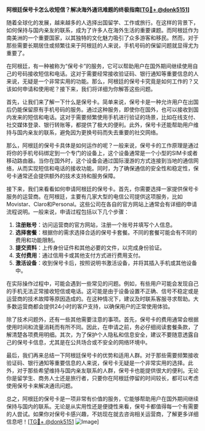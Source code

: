 **阿根廷保号卡怎么收短信？解决海外通讯难题的终极指南[[TG💪+ @donk5151](https://t.me/s/donk5151)]**

随着全球化的发展，越来越多的人选择出国留学、工作或旅行。在这样的背景下，如何保持与国内亲友的联系，成为了许多人在海外生活的重要课题。而阿根廷作为南美洲的一个重要国家，以其独特的文化魅力吸引了众多游客和移民。然而，对于那些需要长期居住或频繁往来于阿根廷的人来说，手机号码的保留问题就显得尤为重要了。

在阿根廷，有一种被称为“保号卡”的服务，它可以帮助用户在国外期间继续使用自己的号码接收短信和电话。这对于需要经常接收验证码、银行通知等重要信息的人来说，无疑是一个非常实用的功能。那么，阿根廷的保号卡究竟是如何工作的？又该如何申请和使用呢？接下来，我们将详细为你解答这些问题。

首先，让我们来了解一下什么是保号卡。简单来说，保号卡是一种允许用户在出国后仍能保留原有手机号码的服务。通过这种服务，即使你在国外，也可以接收到国内发来的短信和电话。这对于需要频繁使用手机进行验证的场景，比如在线支付、社交媒体登录、银行转账等，都提供了极大的便利。此外，保号卡还能帮助用户维持与国内亲友的联系，避免因为更换号码而失去重要的社交网络。

那么，阿根廷的保号卡具体是如何运作的呢？一般来说，保号卡的工作原理是通过将你的手机号码绑定到一个专门的设备上，这个设备通常是一个小型的SIM卡或者移动路由器。当你在国外时，这个设备会通过国际漫游的方式连接到当地的通信网络，从而实现短信和电话的接收功能。同时，为了确保通信的安全性和稳定性，保号卡通常还会提供额外的技术支持和服务保障。

接下来，我们来看看如何申请阿根廷的保号卡。首先，你需要选择一家提供保号卡服务的运营商。在阿根廷，主要有几家大型的电信公司提供这项服务，比如Movistar、Claro和Personal。这些公司在各自的官方网站上通常会有详细的申请流程说明。一般来说，申请过程包括以下几个步骤：

1. **注册账号**：访问运营商的官方网站，注册一个账号并填写个人信息。
2. **选择套餐**：根据你的需求选择合适的保号卡套餐。不同的套餐可能会有不同的费用和功能限制。
3. **提交资料**：上传身份证件和其他必要的文件，以完成身份验证。
4. **支付费用**：通过信用卡或其他支付方式进行费用支付。
5. **激活设备**：收到保号卡后，按照说明书激活设备，并将其插入手机或其他设备中。

在实际操作过程中，可能会遇到一些常见的问题。例如，有些用户可能会发现自己的手机无法正常接收短信或电话。这可能是由于设备设置不正确、信号不稳定或是运营商的技术故障等原因造成的。在这种情况下，建议及时联系客服寻求帮助。大多数运营商都会提供24小时的客户支持，以确保用户的正常使用体验。

除了技术问题外，还有一些其他需要注意的事项。首先，保号卡的费用通常会根据使用时间和流量消耗而有所不同。因此，在申请之前，务必仔细阅读套餐条款，了解清楚各项费用明细。其次，为了保护个人隐私和信息安全，建议不要随意透露自己的保号卡信息，尤其是在公共场合或不安全的网络环境中。

最后，我们再来总结一下阿根廷保号卡的优势和适用人群。对于那些需要频繁接收验证码、银行通知等重要信息的人来说，保号卡无疑是一个非常实用的选择。此外，对于那些希望维持与国内亲友联系的人群，保号卡也能提供很大的便利。无论你是留学生、商务人士还是旅行者，只要你在阿根廷停留的时间较长，都可以考虑使用保号卡来解决通讯问题。

总之，阿根廷的保号卡是一项非常有价值的服务，它能够帮助用户在国外期间继续保持与国内的联系。无论是从实用性还是便捷性来看，保号卡都值得每一个有需要的人尝试。如果你对保号卡感兴趣，不妨现在就去咨询相关运营商，了解更多详细信息吧！[[TG💪+ @donk5151](https://t.me/s/donk5151) ![Image](https://i.postimg.cc/rwNCRYN7/Snipaste-2025-04-30-17-27-05.png)]